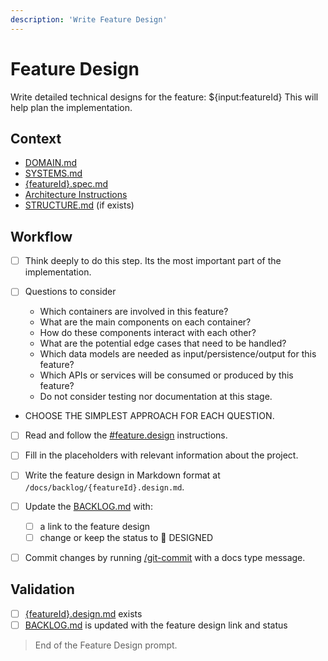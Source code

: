 ```yaml
---
description: 'Write Feature Design'
---
```


# Feature Design

Write detailed technical designs for the feature: ${input:featureId}
This will help plan the implementation.

## Context

- [DOMAIN.md](/docs/DOMAIN.md)
- [SYSTEMS.md](/docs/SYSTEMS.md)
- [{featureId}.spec.md](/docs/backlog/{featureId}.spec.md)
- [Architecture Instructions](/.github/instructions/gid-architecture.instructions.md)
- [STRUCTURE.md](/docs/STRUCTURE.md) (if exists)

## Workflow

- [ ] Think deeply to do this step. Its the most important part of the implementation.

- [ ] Questions to consider
  - Which containers are involved in this feature?
  - What are the main components on each container?
  - How do these components interact with each other?
  - What are the potential edge cases that need to be handled?
  - Which data models are needed as input/persistence/output for this feature?
  - Which APIs or services will be consumed or produced by this feature?
  - Do not consider testing nor documentation at this stage.

- CHOOSE THE SIMPLEST APPROACH FOR EACH QUESTION.

- [ ] Read and follow the [#feature.design](/.github/instructions/feature.design.instructions.md) instructions.

- [ ] Fill in the placeholders with relevant information about the project.

- [ ] Write the feature design in Markdown format at `/docs/backlog/{featureId}.design.md`.

- [ ] Update the [BACKLOG.md](/docs/BACKLOG.md) with:
  - [ ] a link to the feature design
  - [ ] change or keep the status to 📝 DESIGNED

- [ ] Commit changes by running [/git-commit](/.github/prompts/git-commit.prompt.md) with a docs type message.

## Validation

- [ ] [{featureId}.design.md](/docs/backlog/{featureId}.design.md) exists
- [ ] [BACKLOG.md](/docs/BACKLOG.md) is updated with the feature design link and status

> End of the Feature Design prompt.